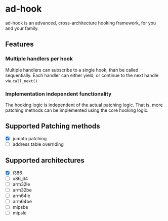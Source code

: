 # ad-hook

ad-hook is an advanced, cross-architecture hooking framework, for you and your family.

## Features

### Multiple handlers per hook

Multiple handlers can subscribe to a single hook, than be called sequentially.
Each handler can either yield, or continue to the next handle via `call_next()`

### Implementation independent functionality

The hooking logic is independent of the actual patching logic.
That is, more patching methods can be implemented using the core hooking logic.

## Supported Patching methods

- [x] jumpto patching
- [ ] address table overriding

## Supported architectures

- [x] i386  
- [ ] x86_64
- [ ] arm32le
- [ ] arm32be
- [ ] arm64le
- [ ] arm64be
- [ ] mipsbe
- [ ] mipsle
